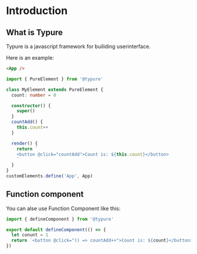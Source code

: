 # Introduction

## What is Typure

Typure is a javascript framework for builiding userinterface.

Here is an example:

```html
<App />
```

```typescript
import { PureElement } from '@typure'

class MyElement extends PureElement {
  count: number = 0

  constructor() {
    super()
  }
  countAdd() {
    this.count++
  }

  render() {
    return `
    <button @click="countAdd">Count is: ${this.count}</button>
    `
  }
}
customElements.define('App', App)
```

## Function component

You can alse use Function Component like this:

```typescript
import { defineComponent } from '@typure'

export default defineComponent(() => {
  let conunt = 1
  return `<button @click="() => countAdd++">Count is: ${count}</button>`
})
```
